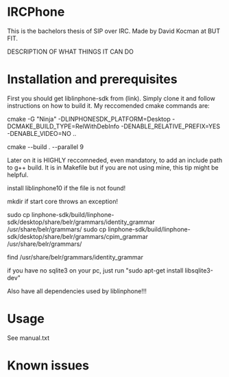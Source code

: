 # IRCPhone

This is the bachelors thesis of SIP over IRC. Made by David Kocman at BUT FIT.

DESCRIPTION OF WHAT THINGS IT CAN DO

# Installation and prerequisites

First you should get liblinphone-sdk from (link). Simply clone it and follow instructions on how to build it. My reccomended cmake commands are:

cmake -G "Ninja" -DLINPHONESDK_PLATFORM=Desktop -DCMAKE_BUILD_TYPE=RelWithDebInfo -DENABLE_RELATIVE_PREFIX=YES -DENABLE_VIDEO=NO ..

cmake --build . --parallel 9

Later on it is HIGHLY reccomneded, even mandatory, to add an include path to g++ build. It is in Makefile but if you are not using mine, this tip might be helpful.

install liblinphone10 if the file is not found!

mkdir if start core throws an exception!

sudo cp linphone-sdk/build/linphone-sdk/desktop/share/belr/grammars/identity_grammar /usr/share/belr/grammars/
sudo cp linphone-sdk/build/linphone-sdk/desktop/share/belr/grammars/cpim_grammar /usr/share/belr/grammars/

find /usr/share/belr/grammars/identity_grammar

if you have no sqlite3 on your pc, just run "sudo apt-get install libsqlite3-dev"

Also have all dependencies used by liblinphone!!!

# Usage

See manual.txt

# Known issues

